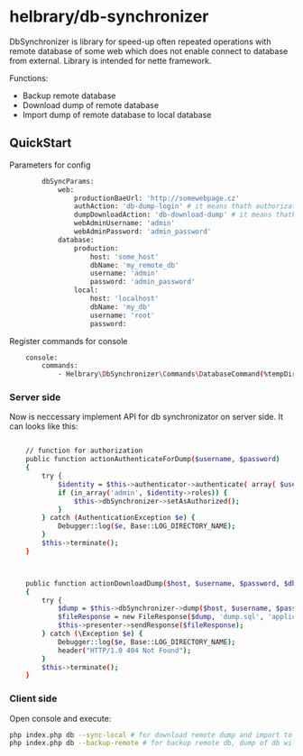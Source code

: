 # helbrary/db-synchronizer

DbSynchronizer is library for speed-up often repeated operations with remote database of some web which does not enable connect to database from external. Library is intended for nette framework.


Functions:

  - Backup remote database
  - Download dump of remote database
  - Import dump of remote database to local database


## QuickStart

Parameters for config
```sh
		dbSyncParams:
			web:
				productionBaeUrl: 'http://somewebpage.cz'
				authAction: 'db-dump-login' # it means thath authorization action must be available on url 'http://somewebpage.cz/db-dump-login'
				dumpDownloadAction: 'db-download-dump' # it means thath download dump action must be available on url 'http://somewebpage.cz/db-download-dump'
				webAdminUsername: 'admin'
				webAdminPassword: 'admin_password'
			database:
				production:
					host: 'some_host'
					dbName: 'my_remote_db'
					username: 'admin'
					password: 'admin_password'
				local:
					host: 'localhost'
					dbName: 'my_db'
					username: 'root'
					password:
```

Register commands for console

```sh
	console:
		commands:
			- Helbrary\DbSynchronizer\Commands\DatabaseCommand(%tempDir%, %dbSyncParams%)
```

### Server side
Now is neccessary implement API for db synchronizator on server side. It can looks like this:

```sh

    // function for authorization
	public function actionAuthenticateForDump($username, $password)
	{
		try {
			$identity = $this->authenticator->authenticate( array( $username, $password ) );
			if (in_array('admin', $identity->roles)) {
				$this->dbSynchronizer->setAsAuthorized();
			}
		} catch (AuthenticationException $e) {
			Debugger::log($e, Base::LOG_DIRECTORY_NAME);
		}
		$this->terminate();
	}



	public function actionDownloadDump($host, $username, $password, $db)
	{
		try {
			$dump = $this->dbSynchronizer->dump($host, $username, $password, $db);
			$fileResponse = new FileResponse($dump, 'dump.sql', 'application/sql', TRUE);
			$this->presenter->sendResponse($fileResponse);
		} catch (\Exception $e) {
			Debugger::log($e, Base::LOG_DIRECTORY_NAME);
			header("HTTP/1.0 404 Not Found");
		}
		$this->terminate();
	}
```


### Client side

Open console and execute:
```sh
php index.php db --sync-local # for download remote dump and import to local db
php index.php db --backup-remote # for backup remote db, dump of db will be saved in temp/dumps directory of web
```


